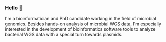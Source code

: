 ### Hello 👋
I'm a bioinformatician and PhD candidate working in the field of microbial genomics.
Besides hands-on analysis of microbial WGS data, I'm especially interested in the development of bioinformatics software tools to analyze bacterial WGS data with a special turn towards plasmids.
